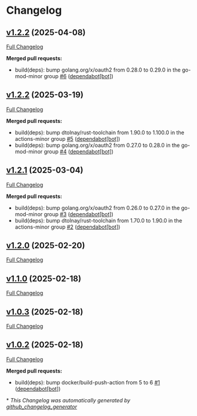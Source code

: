 # Changelog

## [v1.2.2](https://github.com/somaz94/github-action-analyzer/tree/v1.2.2) (2025-04-08)

[Full Changelog](https://github.com/somaz94/github-action-analyzer/compare/v1.2.2...v1.2.2)

**Merged pull requests:**

- build\(deps\): bump golang.org/x/oauth2 from 0.28.0 to 0.29.0 in the go-mod-minor group [\#6](https://github.com/somaz94/github-action-analyzer/pull/6) ([dependabot[bot]](https://github.com/apps/dependabot))

## [v1.2.2](https://github.com/somaz94/github-action-analyzer/tree/v1.2.2) (2025-03-19)

[Full Changelog](https://github.com/somaz94/github-action-analyzer/compare/v1.2.1...v1.2.2)

**Merged pull requests:**

- build\(deps\): bump dtolnay/rust-toolchain from 1.90.0 to 1.100.0 in the actions-minor group [\#5](https://github.com/somaz94/github-action-analyzer/pull/5) ([dependabot[bot]](https://github.com/apps/dependabot))
- build\(deps\): bump golang.org/x/oauth2 from 0.27.0 to 0.28.0 in the go-mod-minor group [\#4](https://github.com/somaz94/github-action-analyzer/pull/4) ([dependabot[bot]](https://github.com/apps/dependabot))

## [v1.2.1](https://github.com/somaz94/github-action-analyzer/tree/v1.2.1) (2025-03-04)

[Full Changelog](https://github.com/somaz94/github-action-analyzer/compare/v1.2.0...v1.2.1)

**Merged pull requests:**

- build\(deps\): bump golang.org/x/oauth2 from 0.26.0 to 0.27.0 in the go-mod-minor group [\#3](https://github.com/somaz94/github-action-analyzer/pull/3) ([dependabot[bot]](https://github.com/apps/dependabot))
- build\(deps\): bump dtolnay/rust-toolchain from 1.70.0 to 1.90.0 in the actions-minor group [\#2](https://github.com/somaz94/github-action-analyzer/pull/2) ([dependabot[bot]](https://github.com/apps/dependabot))

## [v1.2.0](https://github.com/somaz94/github-action-analyzer/tree/v1.2.0) (2025-02-20)

[Full Changelog](https://github.com/somaz94/github-action-analyzer/compare/v1.1.0...v1.2.0)

## [v1.1.0](https://github.com/somaz94/github-action-analyzer/tree/v1.1.0) (2025-02-18)

[Full Changelog](https://github.com/somaz94/github-action-analyzer/compare/v1.0.3...v1.1.0)

## [v1.0.3](https://github.com/somaz94/github-action-analyzer/tree/v1.0.3) (2025-02-18)

[Full Changelog](https://github.com/somaz94/github-action-analyzer/compare/v1.0.2...v1.0.3)

## [v1.0.2](https://github.com/somaz94/github-action-analyzer/tree/v1.0.2) (2025-02-18)

[Full Changelog](https://github.com/somaz94/github-action-analyzer/compare/v1.0.0...v1.0.2)

**Merged pull requests:**

- build\(deps\): bump docker/build-push-action from 5 to 6 [\#1](https://github.com/somaz94/github-action-analyzer/pull/1) ([dependabot[bot]](https://github.com/apps/dependabot))



\* *This Changelog was automatically generated by [github_changelog_generator](https://github.com/github-changelog-generator/github-changelog-generator)*
